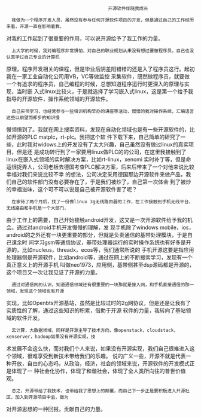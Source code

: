                                           开源软件伴随我成长
      
      我做为一个程序开发人员，虽然没有参与任何开源软件项目的开发，但是通过自己的工作经历来看，开源一直在影响着我，
  对我的工作起到了很重要的作用，可以说开源给予了我工作的力量。

      上大学的时候，我对编程序非常惧怕，对自己的职业规划从来没有想过要做程序员，自己也没认真学过自己专业的计算机
  原理，程序开发相关的课程，但是毕业后阴差阳错错的还是入了程序员这行。起初我在一家工业自动化公司用VB，VC等做监控
  采集软件，既然做程序员，就要做一个有追求的程序员，自己编程的时候，总想知道程序运行时更深入的原理与实现，当时嵌
  入式linux比较火，于是就选择了学习嵌入式linux，这是第一个给予我指导的开源软件，操作系统领域的开源软件。
  
      自己买书学习，也经常参与一些培训机构举办的讲座等活动，慢慢的我对操作系统，汇编语言这些以前望而却步的知识慢
  慢领悟到了。我就在网上搜索资料，发现在自动化领域也是有一些开源软件的，比如开源的PLC matplc，rt-plc。我把这个软
  件下载下来，自己简单的研究了一些，此时我对widows上的开发没有了太大兴趣，自己虽然没有做过linux的真实项目，但是还
  是成功转行到了一家要用linux做PLC的的公司，在这里我接触到了linux在嵌入式领域的实时解决方案，比如rt-linux，xenomi
  实时补丁等，但是命运很捉弄人，公司老板去德国考查PLC解决方案，后来后带来了一个对他来说比较幸福对我们来说比较不幸
  的想法，公司决定采用德国那边开源软件来做产品，我们自己的软件部门没有必要存在了，于是我们被炒了，自己第一次体会
  到了被炒的幸福滋味，这个可不可以说是自己被开源软件害了呢？
  
      在家待了两个月后，找了一份做linux 3g无线路由器的工作，在工作接触到手机无线平台，无线路由和手机是一个大部门，
  由于工作上的需要，自己开始接触android开发，这又是一次开源软件给予我的机会。通过对android手机开发慢慢的理解，发
  现手机除了windows mobile，ios，android的之外还有一块更重要的部分，但就是负责通信的基带处理模块，于是自己课余时
  间学习gsm等通信协议，基带处理器运行的实时操作系统也有好多是开源的，比如nucleus，threadx，ecos等，我们通常所说的
  手机开源这要是指应用处理器侧是开源软件，比如android等，通过在网上的不断搜索学习，发现有一个真正意义上的开源手机
  叫做neo1973，应用侧，基带侧甚至dsp源码都是开源的，这个项目又一次让我见证了开源的力量。
  
      通过对通信网的认识，知道通信领域还有很重要的一块那就是接入网，和手机直接通信的那一领域，发现这个领域也有开源
  实现，比如Openbts开源基站，虽然是比较过时的2g网协议，但是还是让我有了实质性的了解，通过这些知识的积累，借助于开源
  软件的力量，我转向了基站领域的软件开发。
  
      云计算，大数据领域，同样是开源主导了技术方向，像openstack，cloudstack，xenserver，hadoop如果没有开源实现，技
  术发展不会这么快，而对我们个人来说，如果没有开源实现，我们自己很难进入这个领域，很难享受到新技术带给我们的乐趣。
  说的广义一些，开源不就是代表一种开放，自由的心态吗，从政治，经济，社会的领域来说，开源软件的开发模式正是体现了一
  种社会化协作，体现了和谐社会，体现了全人类所向往的普世价值观。
  
      总之，开源带给了我技术，也带给我了思想上的颠覆，而自己下一步正是要积极进入开源社区，加入到开源项目中去，做为
  对开源思想的一种回报，贡献自己的力量。
